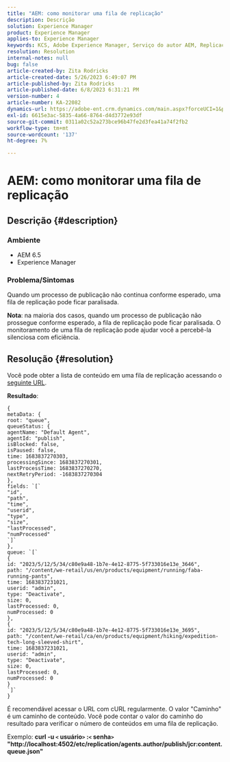 ```yaml
---
title: "AEM: como monitorar uma fila de replicação"
description: Descrição
solution: Experience Manager
product: Experience Manager
applies-to: Experience Manager
keywords: KCS, Adobe Experience Manager, Serviço do autor AEM, Replicação
resolution: Resolution
internal-notes: null
bug: false
article-created-by: Zita Rodricks
article-created-date: 5/26/2023 6:49:07 PM
article-published-by: Zita Rodricks
article-published-date: 6/8/2023 6:31:21 PM
version-number: 4
article-number: KA-22082
dynamics-url: https://adobe-ent.crm.dynamics.com/main.aspx?forceUCI=1&pagetype=entityrecord&etn=knowledgearticle&id=4a6f6bf9-f5fb-ed11-8849-6045bd0063aa
exl-id: 6615e3ac-5835-4a66-8764-d4d3772e93df
source-git-commit: 0311a02c52a273bce96b47fe2d3fea41a74f2fb2
workflow-type: tm+mt
source-wordcount: '137'
ht-degree: 7%

---
```


# AEM: como monitorar uma fila de replicação

## Descrição {#description}


### <b>Ambiente</b>

- AEM 6.5
- Experience Manager


### <b>Problema/Sintomas</b>

Quando um processo de publicação não continua conforme esperado, uma fila de replicação pode ficar paralisada.

<b>Nota</b>: na maioria dos casos, quando um processo de publicação não prossegue conforme esperado, a fila de replicação pode ficar paralisada. O monitoramento de uma fila de replicação pode ajudar você a percebê-la silenciosa com eficiência.


## Resolução {#resolution}


Você pode obter a lista de conteúdo em uma fila de replicação acessando o [seguinte URL](https://localhost:4502/etc/replication/agents.author/publish/jcr:content.queue.json).

<b>Resultado</b>:


```
{
metaData: {
root: "queue",
queueStatus: {
agentName: "Default Agent",
agentId: "publish",
isBlocked: false,
isPaused: false,
time: 1683837270303,
processingSince: 1683837270301,
lastProcessTime: 1683837270270,
nextRetryPeriod: -1683837270304
},
fields: `[` 
"id",
"path",
"time",
"userid",
"type",
"size",
"lastProcessed",
"numProcessed"
`]` 
},
queue: `[` 
{
id: "2023/5/12/5/34/c80e9a48-1b7e-4e12-8775-5f733016e13e_3646",
path: "/content/we-retail/us/en/products/equipment/running/faba-running-pants",
time: 1683837231021,
userid: "admin",
type: "Deactivate",
size: 0,
lastProcessed: 0,
numProcessed: 0
},
{
id: "2023/5/12/5/34/c80e9a48-1b7e-4e12-8775-5f733016e13e_3695",
path: "/content/we-retail/ca/en/products/equipment/hiking/expedition-tech-long-sleeved-shirt",
time: 1683837231021,
userid: "admin",
type: "Deactivate",
size: 0,
lastProcessed: 0,
numProcessed: 0
}
`]` 
}
```




É recomendável acessar o URL com cURL regularmente. O valor &quot;Caminho&quot; é um caminho de conteúdo. Você pode contar o valor do caminho do resultado para verificar o número de conteúdos em uma fila de replicação.

Exemplo:
<b>curl -u `<` usuário`>` :`<` senha`>`  &quot;http://localhost:4502/etc/replication/agents.author/publish/jcr:content.queue.json&quot;</b>

